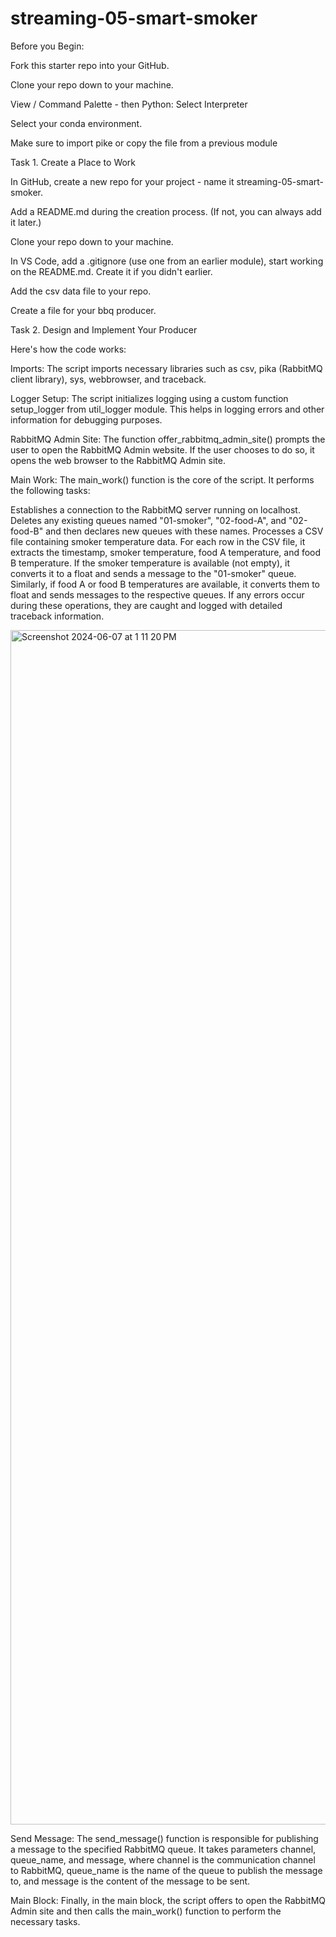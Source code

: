 # streaming-05-smart-smoker

Before you Begin:

Fork this starter repo into your GitHub.

Clone your repo down to your machine.

View / Command Palette - then Python: Select Interpreter

Select your conda environment.

Make sure to import pike or copy the file from a previous module

Task 1. Create a Place to Work

In GitHub, create a new repo for your project - name it streaming-05-smart-smoker.

Add a README.md during the creation process. (If not, you can always add it later.)

Clone your repo down to your machine.

In VS Code, add a .gitignore (use one from an earlier module), start working on the README.md. Create it if you didn't earlier.

Add the csv data file to your repo.

Create a file for your bbq producer.

Task 2. Design and Implement Your Producer

Here's how the code works:

Imports: The script imports necessary libraries such as csv, pika (RabbitMQ client library), sys, webbrowser, and traceback.

Logger Setup: The script initializes logging using a custom function setup_logger from util_logger module. This helps in logging errors and other information for debugging purposes.

RabbitMQ Admin Site: The function offer_rabbitmq_admin_site() prompts the user to open the RabbitMQ Admin website. If the user chooses to do so, it opens the web browser to the RabbitMQ Admin site.

Main Work: The main_work() function is the core of the script. It performs the following tasks:

Establishes a connection to the RabbitMQ server running on localhost.
Deletes any existing queues named "01-smoker", "02-food-A", and "02-food-B" and then declares new queues with these names.
Processes a CSV file containing smoker temperature data.
For each row in the CSV file, it extracts the timestamp, smoker temperature, food A temperature, and food B temperature.
If the smoker temperature is available (not empty), it converts it to a float and sends a message to the "01-smoker" queue.
Similarly, if food A or food B temperatures are available, it converts them to float and sends messages to the respective queues.
If any errors occur during these operations, they are caught and logged with detailed traceback information.

<img width="1911" alt="Screenshot 2024-06-07 at 1 11 20 PM" src="https://github.com/akandola47/streaming-05-smart-smoker/assets/143216836/caf79fea-b2d6-4282-8442-67c4332ac114">

Send Message: The send_message() function is responsible for publishing a message to the specified RabbitMQ queue. It takes parameters channel, queue_name, and message, where channel is the communication channel to RabbitMQ, queue_name is the name of the queue to publish the message to, and message is the content of the message to be sent.

Main Block: Finally, in the main block, the script offers to open the RabbitMQ Admin site and then calls the main_work() function to perform the necessary tasks.
